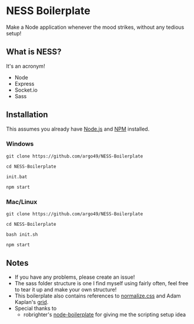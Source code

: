 
# NESS Boilerplate

Make a Node application whenever the mood strikes, without any tedious setup!

## What is NESS?

It's an acronym!

- Node
- Express
- Socket.io
- Sass

## Installation

This assumes you already have [Node.js](http://nodejs.org/) and [NPM](https://www.npmjs.org/) installed.

### Windows

`git clone https://github.com/argo49/NESS-Boilerplate`

`cd NESS-Boilerplate`

`init.bat`

`npm start`

### Mac/Linux

`git clone https://github.com/argo49/NESS-Boilerplate`

`cd NESS-Boilerplate`

`bash init.sh`

`npm start`

## Notes

- If you have any problems, please create an issue!
- The sass folder structure is one I find myself using fairly often, feel free to tear it up and make your own structure!
- This boilerplate also contains references to [normalize.css](https://necolas.github.io/normalize.css/) and Adam Kaplan's [grid](http://www.adamkaplan.me/grid/).
- Special thanks to 
  - robrighter's [node-boilerplate](https://github.com/robrighter/node-boilerplate/blob/master/initproject.sh) for giving me the scripting setup idea
